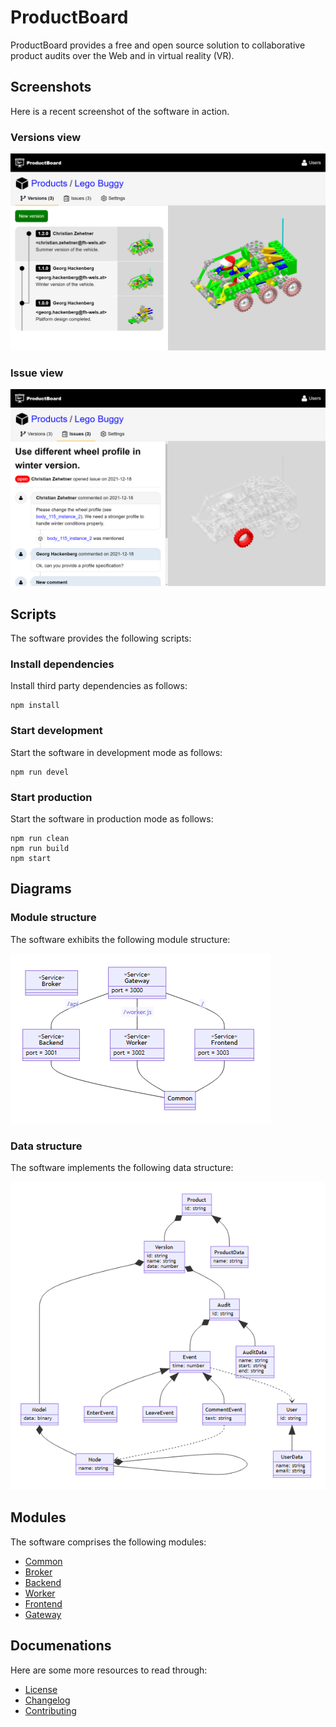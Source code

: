 # ProductBoard

ProductBoard provides a free and open source solution to collaborative product audits over the Web and in virtual reality (VR).

## Screenshots

Here is a recent screenshot of the software in action.

### Versions view

![Versions](screenshots/versions.png)

### Issue view

![Issue](screenshots/issue.png)

## Scripts

The software provides the following scripts:

### Install dependencies

Install third party dependencies as follows:

```
npm install
```

### Start development

Start the software in development mode as follows:

```
npm run devel
```

### Start production

Start the software in production mode as follows:

```
npm run clean
npm run build
npm start
```

## Diagrams

### Module structure

The software exhibits the following module structure:

![Modules](diagrams/modules.png)

### Data structure

The software implements the following data structure:

![Entities](diagrams/entities.png)

## Modules

The software comprises the following modules:

* [Common](common/README.md)
* [Broker](broker/README.md)
* [Backend](backend/README.md)
* [Worker](worker/README.md)
* [Frontend](frontend/README.md)
* [Gateway](gateway/README.md)

## Documenations

Here are some more resources to read through:

* [License](LICENSE.md)
* [Changelog](CHANGELOG.md)
* [Contributing](CONTRIBUTING.md)